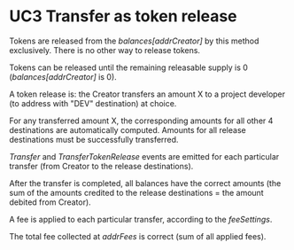 # UC3 Transfer as token release

Tokens are released from the <i>balances[addrCreator]</i> by this method exclusively. There is no other way to release tokens.

Tokens can be released until the remaining releasable supply is 0 (<i>balances[addrCreator]</i> is 0).

A token release is: the Creator transfers an amount X to a project developer (to address with "DEV" destination) at choice.

For any transferred amount X, the corresponding amounts for all other 4 destinations are automatically computed. Amounts for all release destinations must be successfully transferred.

<i>Transfer</i> and <i>TransferTokenRelease</i> events are emitted for each particular transfer (from Creator to the release destinations).

After the transfer is completed, all balances have the correct amounts (the sum of the amounts credited to the release destinations = the amount debited from Creator).

A fee is applied to each particular transfer, according to the <i>feeSettings</i>.

The total fee collected at <i>addrFees</i> is correct (sum of all applied fees).





